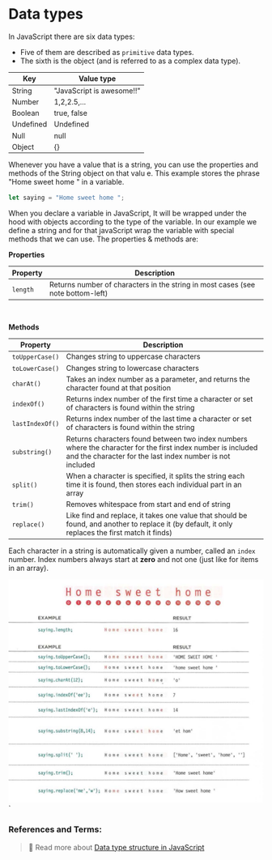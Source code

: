 # Data types

In JavaScript there are six data types:

- Five of them are described as `primitive` data types.
- The sixth is the object (and is referred to as a complex data type).

| Key       | Value type                |
| --------- | ------------------------- |
| String    | "JavaScript is awesome!!" |
| Number    | 1,2,2.5,...               |
| Boolean   | true, false               |
| Undefined | Undefined                 |
| Null      | null                      |
| Object    | {}                        |

Whenever you have a value that is a string, you can use the properties and methods of the String object on that valu e. This example stores the phrase "Home sweet home " in a variable.

```js
let saying = "Home sweet home ";
```

When you declare a variable in JavaScript, It will be wrapped under the hood with objects according to the type of the variable. In our example we define a string and for that javaScript wrap the variable with special methods that we can use. The properties & methods are:

**Properties**

| Property | Description                                                                     |
| -------- | ------------------------------------------------------------------------------- |
| `length` | Returns number of characters in the string in most cases (see note bottom-left) |

<br />

**Methods**

| Property        | Description                                                                                                                                                               |
| --------------- | ------------------------------------------------------------------------------------------------------------------------------------------------------------------------- |
| `toUpperCase()` | Changes string to uppercase characters                                                                                                                                    |
| `toLowerCase()` | Changes string to lowercase characters                                                                                                                                    |
| `charAt()`      | Takes an index number as a parameter, and returns the character found at that position                                                                                    |
| `indexOf()`     | Returns index number of the first time a character or set of characters is found within the string                                                                        |
| `lastIndexOf()` | Returns index number of the last time a character or set of characters is found within the string                                                                         |
| `substring()`   | Returns characters found between two index numbers where the character for the first index number is included and the character for the last index number is not included |
| `split()`       | When a character is specified, it splits the string each time it is found, then stores each individual part in an array                                                   |
| `trim()`        | Removes whitespace from start and end of string                                                                                                                           |
| `replace()`     | Like find and replace, it takes one value that should be found, and another to replace it (by default, it only replaces the first match it finds)                         |

Each character in a string is automatically given a number, called an `index` number. Index numbers always start at **zero** and not one (just like for items in an array).

![String methods](./stringexample.png)`

### References and Terms:

> :gem: Read more about [Data type structure in JavaScript](https://developer.mozilla.org/en-US/docs/Web/JavaScript/Data_structures)
